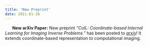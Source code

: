 ```yaml
---
title: 'New Preprint'
date: 2021-01-28
---
```


&nbsp;&nbsp;&nbsp;&nbsp;&nbsp; **New arXiv Paper:** New preprint *"CoIL: Coordinate-based Internal Learning for Imaging Inverse Problems."* has been posted to [*arxiv*](https://arxiv.org/abs/2102.05181)! It extends coordinate-based representation to computational imaging.
